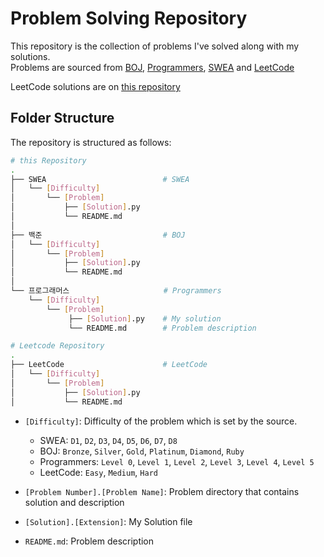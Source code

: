 # Problem Solving Repository

This repository is the collection of problems I've solved along with my solutions.  
Problems are sourced from [BOJ](https://www.acmicpc.net/), [Programmers](https://school.programmers.co.kr/learn/challenges), [SWEA](https://swexpertacademy.com/main/code/problem/problemList.do) and [LeetCode](https://leetcode.com/problemset/all/) 

LeetCode solutions are on [this repository](https://github.com/thecloer/LeetCode)

## Folder Structure

The repository is structured as follows:

```bash
# this Repository
.
├── SWEA                          # SWEA
│   └── [Difficulty]
│       └── [Problem]
│           ├── [Solution].py
│           └── README.md
│
├── 백준                           # BOJ
│   └── [Difficulty]
│       └── [Problem]
│           ├── [Solution].py 
│           └── README.md
│
└── 프로그래머스                     # Programmers
    └── [Difficulty]
        └── [Problem]
             ├── [Solution].py    # My solution
             └── README.md        # Problem description

# Leetcode Repository
.
├── LeetCode                      # LeetCode
│   └── [Difficulty]
│       └── [Problem]
│           ├── [Solution].py
│           └── README.md
```

- `[Difficulty]`: Difficulty of the problem which is set by the source.

  - SWEA: `D1`, `D2`, `D3`, `D4`, `D5`, `D6`, `D7`, `D8`
  - BOJ: `Bronze`, `Silver`, `Gold`, `Platinum`, `Diamond`, `Ruby`
  - Programmers: `Level 0`, `Level 1`, `Level 2`, `Level 3`, `Level 4`, `Level 5`
  - LeetCode: `Easy`, `Medium`, `Hard`

- `[Problem Number].[Problem Name]`: Problem directory that contains solution and description
- `[Solution].[Extension]`: My Solution file
- `README.md`: Problem description
